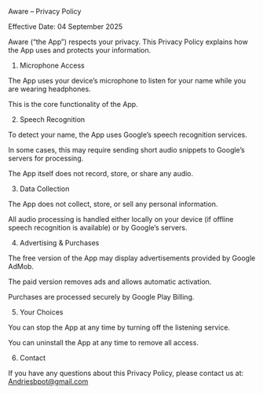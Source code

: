 Aware – Privacy Policy

Effective Date: 04 September 2025

Aware (“the App”) respects your privacy. This Privacy Policy explains how the App uses and protects your information.

1. Microphone Access

The App uses your device’s microphone to listen for your name while you are wearing headphones.

This is the core functionality of the App.

2. Speech Recognition

To detect your name, the App uses Google’s speech recognition services.

In some cases, this may require sending short audio snippets to Google’s servers for processing.

The App itself does not record, store, or share any audio.

3. Data Collection

The App does not collect, store, or sell any personal information.

All audio processing is handled either locally on your device (if offline speech recognition is available) or by Google’s servers.

4. Advertising & Purchases

The free version of the App may display advertisements provided by Google AdMob.

The paid version removes ads and allows automatic activation.

Purchases are processed securely by Google Play Billing.

5. Your Choices

You can stop the App at any time by turning off the listening service.

You can uninstall the App at any time to remove all access.

6. Contact

If you have any questions about this Privacy Policy, please contact us at: Andriesbpot@gmail.com
